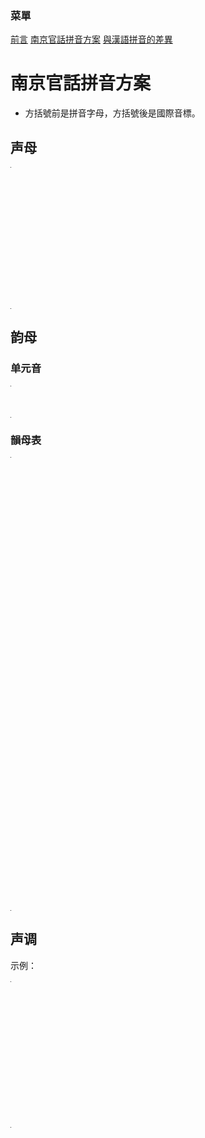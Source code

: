 ### 菜單
<tr>
<td><a href="/uliloewi/LangJinPinIn/blob/master/CiwnIwn">前言</a><label>       </label></td>
<td><a href="/uliloewi/LangJinPinIn/blob/master/PinInFangAng">南京官話拼音方案</a><label>       </label></td>
<td><a href="/uliloewi/LangJinPinIn/blob/master/LinIwnChaI">與漢語拼音的差異</a></td>
</tr>

# 南京官話拼音方案

- 方括號前是拼音字母，方括號後是國際音標。

## 声母

<table style="width:1px; white-space:nowrap; text-align:center;">
  <tr>
    <td><span style="font-size:2em;">b [p]</span> 把</td>
    <td><span style="font-size:2em;">p [pʰ]</span> 怕</td>
    <td><span style="font-size:2em;">m [m]</span> 麻</td>
    <td><span style="font-size:2em;">f [f]</span> 法</td>
  </tr>
  <tr>
    <td><span style="font-size:2em;">d [t]</span> 大</td>
    <td><span style="font-size:2em;">t [tʰ]</span> 他</td>
    <td><span style="font-size:2em;">l [l]</span> 拉</td>
    <td></td>
  </tr>
  <tr>
    <td><span style="font-size:2em;">g [k]</span> 嘎</td>
    <td><span style="font-size:2em;">k [kʰ]</span> 卡</td>
    <td><span style="font-size:2em;">h [h]</span> 哈</td>
    <td></td>
  </tr>
  <tr>
    <td><span style="font-size:2em;">z [ts]</span> 砸</td>
    <td><span style="font-size:2em;">c [tsʰ]</span> 擦</td>
    <td><span style="font-size:2em;">s [s]</span> 撒</td>
    <td></td>
  </tr>
  <tr>
    <td><span style="font-size:2em;">z [ʈʂ]</span> 渣</td>
    <td><span style="font-size:2em;">c [ʈʂʰ]</span> 差</td>
    <td><span style="font-size:2em;">s [ʂ]</span> 沙</td>
    <td><span style="font-size:2em;">r [ʐ]</span> 日</td>
  </tr>
</table>

## 韵母

### 单元音

<table style="width:1px; white-space:nowrap; text-align:center;">
  <tr>
    <td><span style="font-size:2em;">a [a]</span>  啊</td>
	<td><span style="font-size:2em;">ä [ɛ]</span>  哎</td>
	<td><span style="font-size:2em;">e [e]</span>  車的韻母</td>
    <td><span style="font-size:2em;">i [i]</span>  衣</td>
	<td><span style="font-size:2em;">ao [ɔ]</span>  奧</td>
	<td><span style="font-size:2em;">o [o]</span>  我</td>
    <td><span style="font-size:2em;">u [u]</span>  污</td>
	<td><span style="font-size:2em;">ü [y]</span>  雨</td>
    <td><span style="font-size:2em;">y [ɿ]</span>  思的韻母</td>
    <td><span style="font-size:2em;">r [ʅ]</span>  日</td>
  </tr>
</table>

### 韻母表

<table style="width:1px; white-space:nowrap; text-align:center;">
  <tr>  
	<td></td>
    <td>	
		<span style="font-size:2em;">i [i]</span>  衣
	</td>
    <td>
      <span style="font-size:2em;">u [u]</span>  污
	</td>
    <td>
      <span style="font-size:2em;">ü [y]</span>  雨 
    </td>	
  </tr>
  <tr>
    <td><span style="font-size:2em;">a [a]</span>  啊</td>
    <td>
      <span style="font-size:2em;">ia [ia]</span> 丫
	</td>
    <td>
      <span style="font-size:2em;">ua [ua]</span> 哇  
    </td>
	<td></td>
  </tr>
  <tr>
    <td>
		<span style="font-size:2em;">ä [ɛ]</span>  哎
	</td>
    <td>
      <span style="font-size:2em;">iä [iɛ]</span> 也
	</td>
    <td>
      <span style="font-size:2em;">uä [uɛ]</span> 外	  
    </td>
	<td>      
	  <span style="font-size:2em;">üä [uɛ]</span> 月	  
    </td>
  </tr>
  
  <tr>
    <td>
		<span style="font-size:2em;">e [e]</span>  車的韻母
	</td>
    <td></td>
    <td></td>
	<td></td>
  </tr>
  <tr>
    <td>
		<span style="font-size:2em;">ei [ei]</span> 眉的韻母
	</td>
    <td></td>
    <td>
      <span style="font-size:2em;">uei [uei]</span> 威	  
    </td>
	<td></td>
  </tr>
  <tr>
    <td>	
		<span style="font-size:2em;">ao [ɔ]</span>  奧	
	</td>
    <td>
		<span style="font-size:2em;">iao [iɔ]</span> 腰	  	
	</td>
    <td></td>
	<td></td>
  </tr>
  
  <tr>
    <td>		
		<span style="font-size:2em;">ou [əɯ]</span> 歐
	</td>
    <td>
		<span style="font-size:2em;">iou [iəɯ]</span> 由	  	
	</td>
    <td></td>
	<td></td>
  </tr>
  <tr>
    <td>
		<span style="font-size:2em;">o [o]</span>  我
	</td>
    <td>
		<span style="font-size:2em;">io [io]</span> 岳	  	
	</td>
    <td></td>
	<td></td>
  </tr>
  <tr>
    <td><span style="font-size:2em;">ang [ã]</span> 安	  	</td>
    <td>
		<span style="font-size:2em;">iang [iã]</span> 央	  	
	</td>
    <td>
		<span style="font-size:2em;">uang [uã]</span> 完	  	
	</td>
	<td></td>
  </tr>
  <tr>
    <td><span style="font-size:2em;">än [ɛ̃]</span> 限的韻母	  	</td>
    <td>
		<span style="font-size:2em;">iän [iɛ̃]</span> 淹	  	
	</td>
    <td></td>
	<td>
	<span style="font-size:2em;">üän [yɛ̃]</span> 冤	  	
	</td>
  </tr>
  <tr>
    <td>
		<span style="font-size:2em;">in [in]</span> 音	  	
	</td>
    <td>
	</td>
    <td></td>
	<td>
		<span style="font-size:2em;">üin [yin]</span> 云
	</td>
  </tr>
  <tr>
    <td>
		<span style="font-size:2em;">ong [oŋ]</span> 嗡	  	
	</td>
    <td>
		<span style="font-size:2em;">iong [ioŋ]</span> 容
	</td>
    <td></td>
	<td>		
	</td>
  </tr>
  <tr>
    <td>
		<span style="font-size:2em;">en [ə̃ ]</span> 恩	  	
	</td>
    <td></td>
    <td>
		<span style="font-size:2em;">uen [uə̃ ]</span> 文
	</td>
	<td>		
	</td>
  </tr>
  <tr>
    <td>		
		<span style="font-size:2em;">er [ɚ]</span>  而	  
	</td>
    <td></td>
    <td></td>
	<td></td>
  </tr>
  <tr>
    <td>		
		<span style="font-size:2em;">y [ɿ]</span>  思的韻母	    	
	</td>
    <td></td>
    <td></td>
	<td></td>
  </tr>
  <tr>
    <td>
		<span style="font-size:2em;">r [ʅ]</span>  日
	</td>
    <td></td>
    <td></td>
	<td></td>
  </tr>
</table>

## 声调

示例：

<table style="width:1px; white-space:nowrap; text-align:center;">
  <tr>
	<td>調名</td>
    <td><span style="font-size:2em;">陰平</span></td>
	<td><span style="font-size:2em;">陽平</span></td>
    <td><span style="font-size:2em;">上</span></td>
    <td><span style="font-size:2em;">去</span></td>
    <td><span style="font-size:2em;">入</span></td>
  </tr>
  <tr>
	<td>調值</td>
    <td><span style="font-size:2em;">31[˧˩]</span></td>
	<td><span style="font-size:2em;">13[˩˧]</span></td>
    <td><span style="font-size:2em;">212[˨˩˨]</span></td>
    <td><span style="font-size:2em;">44[˦˦]</span></td>
    <td><span style="font-size:2em;">5[˥]</span></td>
  </tr>
  <tr>
	<td>例字組一</td>
    <td><span style="font-size:2em;">i¹</span> 衣</td>
    <td><span style="font-size:2em;">i²</span> 移</td>
    <td><span style="font-size:2em;">i³</span> 已</td>
    <td><span style="font-size:2em;">i⁴</span> 意</td>
	<td><span style="font-size:2em;">i⁵</span> 一</td>
  </tr>  
  <tr>
    <td>例字組二</td>
    <td><span style="font-size:2em;">shr¹</span> 詩</td>
    <td><span style="font-size:2em;">shr²</span> 時</td>
    <td><span style="font-size:2em;">shr³</span> 使</td>
    <td><span style="font-size:2em;">shr⁴</span> 是</td>
	<td><span style="font-size:2em;">shr⁵</span> 十</td>
  </tr>
  <tr>
    <td>例字組三</td>
    <td><span style="font-size:2em;">cä¹</span> 猜</td>
    <td><span style="font-size:2em;">cä²</span> 才</td>
    <td><span style="font-size:2em;">cä³</span> 踩</td>
    <td><span style="font-size:2em;">cä⁴</span> 菜</td>
	<td><span style="font-size:2em;">cä⁵</span> 測</td>
  </tr>
</table>
